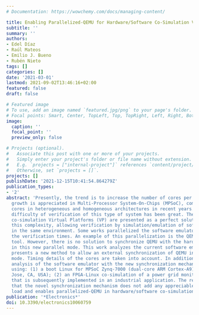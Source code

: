 ```yaml
---
# Documentation: https://wowchemy.com/docs/managing-content/

title: Enabling Parallelized-QEMU for Hardware/Software Co-Simulation Virtual Platforms
subtitle: ''
summary: ''
authors:
- Edel Díaz
- Raúl Mateos
- Emilio J. Bueno
- Rubén Nieto
tags: []
categories: []
date: '2021-03-01'
lastmod: 2021-09-02T13:46:16+02:00
featured: false
draft: false

# Featured image
# To use, add an image named `featured.jpg/png` to your page's folder.
# Focal points: Smart, Center, TopLeft, Top, TopRight, Left, Right, BottomLeft, Bottom, BottomRight.
image:
  caption: ''
  focal_point: ''
  preview_only: false

# Projects (optional).
#   Associate this post with one or more of your projects.
#   Simply enter your project's folder or file name without extension.
#   E.g. `projects = ["internal-project"]` references `content/project/deep-learning/index.md`.
#   Otherwise, set `projects = []`.
projects: []
publishDate: '2021-12-15T10:41:54.864279Z'
publication_types:
- '2'
abstract: 'Presently, the trend is to increase the number of cores per chip. This
  growth is appreciated in Multi-Processor System-On-Chips (MPSoC), composed of more
  cores in heterogeneous and homogeneous architectures in recent years. Thus, the
  difficulty of verification of this type of system has been great. The hardware/software
  co-simulation Virtual Platforms (VP) are presented as a perfect solution to address
  this complexity, allowing verification by simulation/emulation of software and hardware
  in the same environment. Some works parallelized the software emulator to reduce
  the verification times. An example of this parallelization is the QEMU (Quick EMUlator)
  tool. However, there is no solution to synchronize QEMU with the hardware simulator
  in this new parallel mode. This work analyzes the current software emulators and
  presents a new method to allow an external synchronization of QEMU in its parallelized
  mode. Timing details of the cores are taken into account. In addition, performance
  analysis of the software emulator with the new synchronization mechanism is presented,
  using: (1) a boot Linux for MPSoC Zynq-7000 (dual-core ARM Cortex-A9) (Xilinx, San
  Jose, CA, USA); (2) an FPGA-Linux co-simulation of a power grid monitoring system
  that is subsequently implemented in an industrial application. The results show
  that the novel synchronization mechanism does not add any appreciable computational
  load and enables parallelized-QEMU in hardware/software co-simulation virtual platforms.'
publication: '*Electronics*'
doi: 10.3390/electronics10060759
---
```


